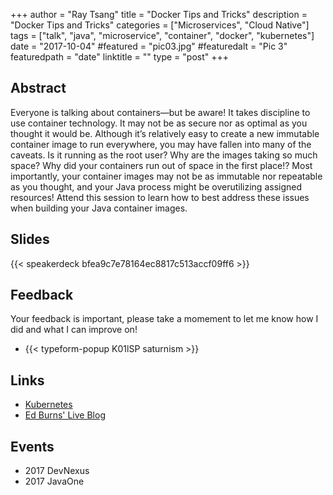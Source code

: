 +++
author = "Ray Tsang"
title = "Docker Tips and Tricks"
description = "Docker Tips and Tricks"
categories = ["Microservices", "Cloud Native"]
tags = ["talk", "java", "microservice", "container", "docker", "kubernetes"]
date = "2017-10-04"
#featured = "pic03.jpg"
#featuredalt = "Pic 3"
featuredpath = "date"
linktitle = ""
type = "post"
+++

## Abstract
Everyone is talking about containers—but be aware! It takes discipline to use container technology. It may not be as secure nor as optimal as you thought it would be. Although it’s relatively easy to create a new immutable container image to run everywhere, you may have fallen into many of the caveats. Is it running as the root user? Why are the images taking so much space? Why did your containers run out of space in the first place!? Most importantly, your container images may not be as immutable nor repeatable as you thought, and your Java process might be overutilizing assigned resources! Attend this session to learn how to best address these issues when building your Java container images.

## Slides
{{< speakerdeck bfea9c7e78164ec8817c513accf09ff6 >}}

## Feedback
Your feedback is important, please take a momement to let me know how I did and what I can improve on!

- {{< typeform-popup K01lSP saturnism >}}

## Links
- [Kubernetes](https://kubernetes.io)
- [Ed Burns' Live Blog](http://ridingthecrest.com/blog/2017/02/23/ray-tsang-docker-tips-notes.html)

## Events
- 2017 DevNexus
- 2017 JavaOne

